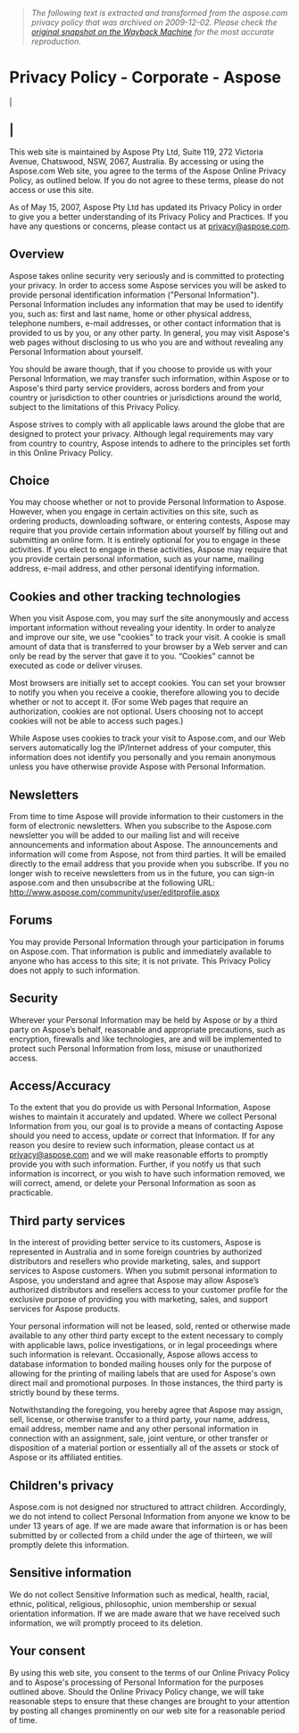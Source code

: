 > *The following text is extracted and transformed from the aspose.com privacy policy that was archived on 2009-12-02. Please check the [original snapshot on the Wayback Machine](https://web.archive.org/web/20091202232906id_/http%3A//www.aspose.com/corporate/legal/privacy-policy.aspx) for the most accurate reproduction.*

# Privacy Policy - Corporate - Aspose

| 

  
|   
---  
  
  
This web site is maintained by Aspose Pty Ltd, Suite 119, 272 Victoria Avenue, Chatswood, NSW, 2067, Australia. By accessing or using the Aspose.com Web site, you agree to the terms of the Aspose Online Privacy Policy, as outlined below. If you do not agree to these terms, please do not access or use this site.

As of May 15, 2007, Aspose Pty Ltd has updated its Privacy Policy in order to give you a better understanding of its Privacy Policy and Practices. If you have any questions or concerns, please contact us at privacy@aspose.com.  
  
  
  
  
  
  
## Overview  
  
  
  
Aspose takes online security very seriously and is committed to protecting your privacy. In order to access some Aspose services you will be asked to provide personal identification information ("Personal Information"). Personal Information includes any information that may be used to identify you, such as: first and last name, home or other physical address, telephone numbers, e-mail addresses, or other contact information that is provided to us by you, or any other party. In general, you may visit Aspose's web pages without disclosing to us who you are and without revealing any Personal Information about yourself.

You should be aware though, that if you choose to provide us with your Personal Information, we may transfer such information, within Aspose or to Aspose's third party service providers, across borders and from your country or jurisdiction to other countries or jurisdictions around the world, subject to the limitations of this Privacy Policy.

Aspose strives to comply with all applicable laws around the globe that are designed to protect your privacy. Although legal requirements may vary from country to country, Aspose intends to adhere to the principles set forth in this Online Privacy Policy.  
  
  
  
  
  
  
## Choice  
  
  
  
You may choose whether or not to provide Personal Information to Aspose. However, when you engage in certain activities on this site, such as ordering products, downloading software, or entering contests, Aspose may require that you provide certain information about yourself by filling out and submitting an online form. It is entirely optional for you to engage in these activities. If you elect to engage in these activities, Aspose may require that you provide certain personal information, such as your name, mailing address, e-mail address, and other personal identifying information.  
  
  
  
  
  
  
## Cookies and other tracking technologies  
  
  
  
When you visit Aspose.com, you may surf the site anonymously and access important information without revealing your identity. In order to analyze and improve our site, we use "cookies" to track your visit. A cookie is small amount of data that is transferred to your browser by a Web server and can only be read by the server that gave it to you. “Cookies” cannot be executed as code or deliver viruses.

Most browsers are initially set to accept cookies. You can set your browser to notify you when you receive a cookie, therefore allowing you to decide whether or not to accept it. (For some Web pages that require an authorization, cookies are not optional. Users choosing not to accept cookies will not be able to access such pages.)

While Aspose uses cookies to track your visit to Aspose.com, and our Web servers automatically log the IP/Internet address of your computer, this information does not identify you personally and you remain anonymous unless you have otherwise provide Aspose with Personal Information.  
  
  
  
  
  
  
## Newsletters  
  
  
  
From time to time Aspose will provide information to their customers in the form of electronic newsletters. When you subscribe to the Aspose.com newsletter you will be added to our mailing list and will receive announcements and information about Aspose. The announcements and information will come from Aspose, not from third parties. It will be emailed directly to the email address that you provide when you subscribe. If you no longer wish to receive newsletters from us in the future, you can sign-in aspose.com and then unsubscribe at the following URL: <http://www.aspose.com/community/user/editprofile.aspx>  
  
  
  
  
  
## Forums  
  
  
  
You may provide Personal Information through your participation in forums on Aspose.com. That information is public and immediately available to anyone who has access to this site; it is not private. This Privacy Policy does not apply to such information.  
  
  
  
  
  
## Security  
  
  
  
Wherever your Personal Information may be held by Aspose or by a third party on Aspose’s behalf, reasonable and appropriate precautions, such as encryption, firewalls and like technologies, are and will be implemented to protect such Personal Information from loss, misuse or unauthorized access.  
  
  
  
  
  
## Access/Accuracy  
  
  
  
To the extent that you do provide us with Personal Information, Aspose wishes to maintain it accurately and updated. Where we collect Personal Information from you, our goal is to provide a means of contacting Aspose should you need to access, update or correct that Information. If for any reason you desire to review such information, please contact us at privacy@aspose.com and we will make reasonable efforts to promptly provide you with such information. Further, if you notify us that such information is incorrect, or you wish to have such information removed, we will correct, amend, or delete your Personal Information as soon as practicable.  
  
  
  
  
  
  
## Third party services  
  
  
  
In the interest of providing better service to its customers, Aspose is represented in Australia and in some foreign countries by authorized distributors and resellers who provide marketing, sales, and support services to Aspose customers. When you submit personal information to Aspose, you understand and agree that Aspose may allow Aspose’s authorized distributors and resellers access to your customer profile for the exclusive purpose of providing you with marketing, sales, and support services for Aspose products.

Your personal information will not be leased, sold, rented or otherwise made available to any other third party except to the extent necessary to comply with applicable laws, police investigations, or in legal proceedings where such information is relevant. Occasionally, Aspose allows access to database information to bonded mailing houses only for the purpose of allowing for the printing of mailing labels that are used for Aspose's own direct mail and promotional purposes. In those instances, the third party is strictly bound by these terms.

Notwithstanding the foregoing, you hereby agree that Aspose may assign, sell, license, or otherwise transfer to a third party, your name, address, email address, member name and any other personal information in connection with an assignment, sale, joint venture, or other transfer or disposition of a material portion or essentially all of the assets or stock of Aspose or its affiliated entities.  
  
  
  
  
  
  
## Children's privacy  
  
  
  
Aspose.com is not designed nor structured to attract children. Accordingly, we do not intend to collect Personal Information from anyone we know to be under 13 years of age. If we are made aware that information is or has been submitted by or collected from a child under the age of thirteen, we will promptly delete this information.  
  
  
  
  
  
  
## Sensitive information  
  
  
  
We do not collect Sensitive Information such as medical, health, racial, ethnic, political, religious, philosophic, union membership or sexual orientation information. If we are made aware that we have received such information, we will promptly proceed to its deletion.  
  
  
  
  
  
## Your consent  
  
  
  
By using this web site, you consent to the terms of our Online Privacy Policy and to Aspose's processing of Personal Information for the purposes outlined above. Should the Online Privacy Policy change, we will take reasonable steps to ensure that these changes are brought to your attention by posting all changes prominently on our web site for a reasonable period of time.  
  

